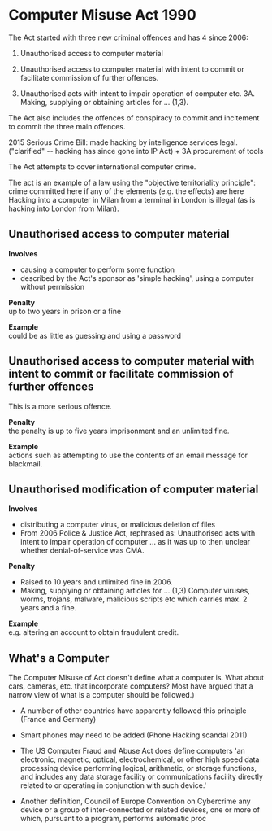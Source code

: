 # Computer Misuse Act 1990

The Act started with three new criminal offences and has 4 since 2006:

1.  Unauthorised access to computer material

2.  Unauthorised access to computer material with intent to commit or
    facilitate commission of further offences.

3.  Unauthorised acts with intent to impair operation of computer etc.
    3A. Making, supplying or obtaining articles for ... (1,3).

The Act also includes the offences of conspiracy to commit and
incitement to commit the three main offences.

2015 Serious Crime Bill: made hacking by intelligence services legal.
("clarified" -- hacking has since gone into IP Act) + 3A procurement of
tools

The Act attempts to cover international computer crime.

The act is an example of a law using the "objective territoriality
principle": crime committed here if any of the elements (e.g. the
effects) are here Hacking into a computer in Milan from a terminal in
London is illegal (as is hacking into London from Milan).

## Unauthorised access to computer material

**Involves**<br/>

-   causing a computer to perform some function
-   described by the Act's sponsor as 'simple hacking', using a computer
    without permission

**Penalty**<br/> up to two years in prison or a fine

**Example**<br/> could be as little as guessing and using a password

## Unauthorised access to computer material with intent to commit or facilitate commission of further offences

This is a more serious offence.

**Penalty**<br/> the penalty is up to five years imprisonment and an
unlimited fine.

**Example**<br/> actions such as attempting to use the contents of an
email message for blackmail.

## Unauthorised modification of computer material

**Involves** <br/>

-   distributing a computer virus, or malicious deletion of files
-   From 2006 Police & Justice Act, rephrased as: Unauthorised acts with
    intent to impair operation of computer ... as it was up to then
    unclear whether denial-of-service was CMA.

**Penalty**<br/>

-   Raised to 10 years and unlimited fine in 2006.
-   Making, supplying or obtaining articles for ... (1,3) Computer
    viruses, worms, trojans, malware, malicious scripts etc which
    carries max. 2 years and a fine.

**Example** <br/> e.g. altering an account to obtain fraudulent credit.

## What's a Computer

The Computer Misuse of Act doesn't define what a computer is. What about
cars, cameras, etc. that incorporate computers? Most have argued that a
narrow view of what is a computer should be followed.)

-   A number of other countries have apparently followed this principle
    (France and Germany)

-   Smart phones may need to be added (Phone Hacking scandal 2011)

-   The US Computer Fraud and Abuse Act does define computers 'an
    electronic, magnetic, optical, electrochemical, or other high speed
    data processing device performing logical, arithmetic, or storage
    functions, and includes any data storage facility or communications
    facility directly related to or operating in conjunction with such
    device.'

-   Another definition, Council of Europe Convention on Cybercrime any
    device or a group of inter-connected or related devices, one or more
    of which, pursuant to a program, performs automatic proc
